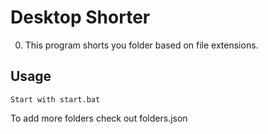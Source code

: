 Desktop Shorter
=============

0. This program shorts you folder based on file extensions.

Usage
-----
```
Start with start.bat
```
To add more folders check out folders.json
